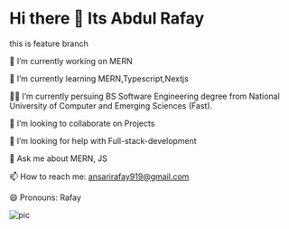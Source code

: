 # Hi there 👋 Its Abdul Rafay

this is feature branch 


 🔭 I’m currently working on MERN

 🌱 I’m currently learning MERN,Typescript,Nextjs

 👨‍💻 I’m currently persuing BS Software Engineering degree from National University of Computer and Emerging Sciences (Fast).

 👯 I’m looking to collaborate on Projects

 🤔 I’m looking for help with Full-stack-development

 💬 Ask me about MERN, JS

 📫 How to reach me: ansarirafay919@gmail.com

 😄 Pronouns: Rafay



 ![pic](https://cdn2.hubspot.net/hubfs/53/Sales%20Hire%20%281%29.jpg)
